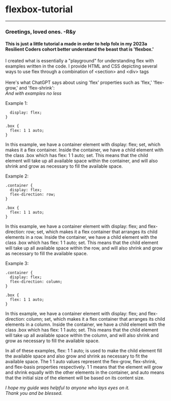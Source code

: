 # flexbox-tutorial

**********************
<h3>Greetings, loved ones.
               -R&y</h3>
<h4>This is just a little tutorial a made in order to help folx in my 2023a Resilient Coders cohort better understand the beast that is 'flexbox.'</h2>

<p>I created what is essentially a "playground" for understanding flex with examples written in the code.  I provide HTML and CSS depicting several ways to use flex through a combination of &lt;section&gt; and &lt;div&gt; tags<br><br> 
Here's what ChatGPT says about using 'flex' properties such as 'flex,' 'flex-grow,' and 'flex-shrink':<br>
<em>And with examples no less</em></p>

Example 1:


```.container {
  display: flex;
}

.box {
  flex: 1 1 auto;
}
```
In this example, we have a container element with display: flex; set, which makes it a flex container. Inside the container, we have a child element with the class .box which has flex: 1 1 auto; set. This means that the child element will take up all available space within the container, and will also shrink and grow as necessary to fill the available space.

Example 2:

```
.container {
  display: flex;
  flex-direction: row;
}

.box {
  flex: 1 1 auto;
}
```
In this example, we have a container element with display: flex; and flex-direction: row; set, which makes it a flex container that arranges its child elements in a row. Inside the container, we have a child element with the class .box which has flex: 1 1 auto; set. This means that the child element will take up all available space within the row, and will also shrink and grow as necessary to fill the available space.

Example 3:

```
.container {
  display: flex;
  flex-direction: column;
}

.box {
  flex: 1 1 auto;
}
```
In this example, we have a container element with display: flex; and flex-direction: column; set, which makes it a flex container that arranges its child elements in a column. Inside the container, we have a child element with the class .box which has flex: 1 1 auto; set. This means that the child element will take up all available space within the column, and will also shrink and grow as necessary to fill the available space.

In all of these examples, flex: 1 1 auto; is used to make the child element fill the available space and also grow and shrink as necessary to fit the available space. The 1 1 auto values represent the flex-grow, flex-shrink, and flex-basis properties respectively. 1 1 means that the element will grow and shrink equally with the other elements in the container, and auto means that the initial size of the element will be based on its content size.

<em>I hope my guide was helpful to anyone who lays eyes on it.<br>
Thank you and be blessed.</em>

